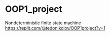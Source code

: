 # OOP1_project
Nondeterministic finite state machine 
https://replit.com/@tedonikolov/OOP1project?v=1
